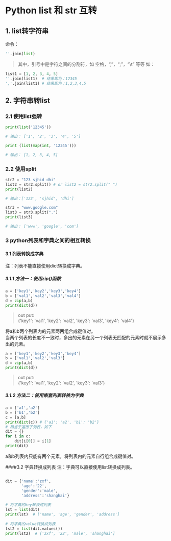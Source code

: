 # Python list 和 str 互转
## 1. list转字符串
命令：
```python
''.join(list)
```
>其中，引号中是字符之间的分割符，如 空格，“,”，“;”，“\t” 等等
如：
```python
list1 = [1, 2, 3, 4, 5]
''.join(list1)  # 结果即为：12345
','.join(list1) # 结果即为：1,2,3,4,5
```
## 2. 字符串转list

### 2.1 使用list强转
```python
print(list('12345'))

# 输出： ['1', '2', '3', '4', '5']

print (list(map(int, '12345')))

# 输出： [1, 2, 3, 4, 5]
```
### 2.2 使用split
```python
str2 = "123 sjhid dhi" 
list2 = str2.split() # or list2 = str2.split(" ") 
print(list2) 

# 输出：['123', 'sjhid', 'dhi']

str3 = "www.google.com" 
list3 = str3.split(".") 
print(list3)

# 输出： ['www', 'google', 'com']
```
### 3 python列表和字典之间的相互转换
#### 3.1 列表转换成字典
注：列表不能直接使用dict转换成字典。  
##### 3.1.1 方法一：使用zip()函数
```python
a = ['key1','key2','key3','key4']
b = ['val1','val2','val3','val4']
d = zip(a,b)
print(dict(d))
```
>out put:  
>{'key1': 'val1', 'key2': 'val2', 'key3': 'val3', 'key4': 'val4'}

将a和b两个列表内的元素两两组合成键值对。  
当两个列表的长度不一致时，多出的元素在另一个列表无匹配的元素时就不展示多出的元素。
```python
a = ['key1','key2','key3','key4']
b = ['val1','val2','val3']
d = zip(a,b)
print(dict(d))
```
>out put:  
>{'key1': 'val1', 'key2': 'val2', 'key3': 'val3'}
##### 3.1.2 方法二：使用嵌套列表转换为字典
```python
a = ['a1','a2']
b = ['b1','b2']
c = [a,b]
print(dict(c)) # {'a1': 'a2', 'b1': 'b2'}
# 相当于遍历子列表，如下
dit = {}
for i in c:
    dit[i[0]] = i[1]
print(dit)
```
a和b列表内只能有两个元素，将列表内的元素自行组合成键值对。

####3.2 字典转换成列表
注：字典可以直接使用list转换成列表。  
```python

dit = {'name':'zxf',
       'age':'22',
       'gender':'male',
       'address':'shanghai'}
 
# 将字典的key转换成列表
lst = list(dit)
print(lst)  # ['name', 'age', 'gender', 'address']
 
# 将字典的value转换成列表
lst2 = list(dit.values())
print(lst2)  # ['zxf', '22', 'male', 'shanghai']

```


